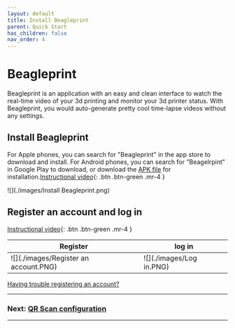 ```yaml
---
layout: default
title: Install Beagleprint
parent: Quick Start
has_children: false
nav_order: 4
---
```


# Beagleprint

Beagleprint is an application with an easy and clean interface to watch the real-time video of your 3d printing and monitor your 3d printer status. With Beagleprint, you would auto-generate pretty cool time-lapse videos without any settings.


## Install Beagleprint

For Apple phones, you can search for "Beagleprint" in the app store to download and install. For Android phones, you can search for "Beagelrpint" in Google Play to download, or download the [APK file](https://www.3dprinteraccessories.shop/pages/download) for installation.[Instructional video](https://www.youtube.com/watch?v=PKNqwQTrR9c&list=PLSc0XAQ8RossfF7Z-SkeIvYP2vs1O8vf-&index=13){: .btn .btn-green .mr-4 }

![](./images/Install Beagleprint.png)

## Register an account and log in

[Instructional video](https://www.youtube.com/watch?v=0arhcrNvyWE&list=PLSc0XAQ8RossfF7Z-SkeIvYP2vs1O8vf-&index=1){: .btn .btn-green .mr-4 }


| Register | log in |
|--|--|
|![](./images/Register an account.PNG)|![](./images/Log in.PNG)|




[Having trouble registering an account?](/Beaglecam/docs/FAQ)

----

### Next: [QR Scan configuration](../Camera%20Networking/index.md)

----